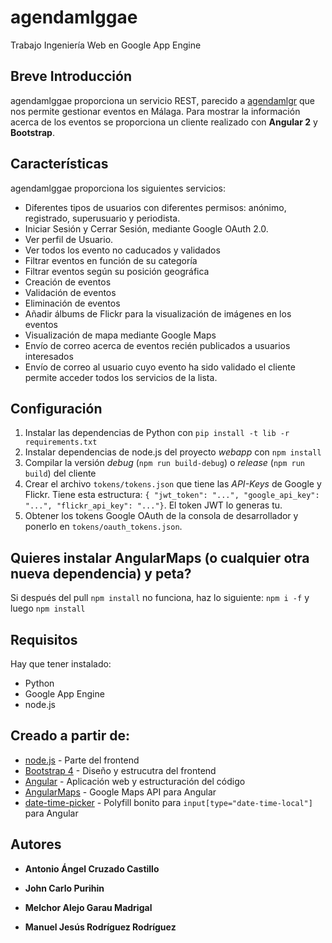 # agendamlggae
Trabajo Ingeniería Web en Google App Engine

## Breve Introducción
agendamlggae proporciona un servicio REST, parecido a [agendamlgr][1] que nos permite gestionar eventos en Málaga.
Para mostrar la información acerca de los eventos se proporciona un cliente realizado con **Angular 2** y **Bootstrap**.      

## Características
agendamlggae proporciona los siguientes servicios:     
* Diferentes tipos de usuarios con diferentes permisos: anónimo, registrado, superusuario y periodista.      
* Iniciar Sesión y Cerrar Sesión, mediante Google OAuth 2.0.     
* Ver perfil de Usuario.    
* Ver todos los evento no caducados y validados
* Filtrar eventos en función de su categoría
* Filtrar eventos según su posición geográfica
* Creación de eventos
* Validación de eventos
* Eliminación de eventos
* Añadir álbums de Flickr para la visualización de imágenes en los eventos
* Visualización de mapa mediante Google Maps
* Envío de correo acerca de eventos recién publicados a usuarios interesados
* Envío de correo al usuario cuyo evento ha sido validado
el cliente permite acceder todos los servicios de la lista.

## Configuración
 1. Instalar las dependencias de Python con `pip install -t lib -r requirements.txt`
 2. Instalar dependencias de node.js del proyecto _webapp_ con `npm install`
 3. Compilar la versión _debug_ (`npm run build-debug`) o _release_ (`npm run build`) del cliente
 4. Crear el archivo `tokens/tokens.json` que tiene las *API-Keys* de Google y Flickr. Tiene esta estructura:
 `{ "jwt_token": "...", "google_api_key": "...", "flickr_api_key": "..."}`. El token JWT lo generas tu.
 5. Obtener los tokens Google OAuth de la consola de desarrollador y ponerlo en `tokens/oauth_tokens.json`.

## Quieres instalar AngularMaps (o cualquier otra nueva dependencia) y peta?
Si después del pull `npm install` no funciona, haz lo siguiente: `npm i -f` y luego `npm install`

## Requisitos
Hay que tener instalado:
* Python
* Google App Engine
* node.js

## Creado a partir de:
* [node.js][2] - Parte del frontend
* [Bootstrap 4][3] - Diseño y estrucutra del frontend
* [Angular][4] - Aplicación web y estructuración del código
* [AngularMaps][5] - Google Maps API para Angular
* [date-time-picker][6] - Polyfill bonito para `input[type="date-time-local"]` para Angular

## Autores
* **Antonio Ángel Cruzado Castillo**
* **John Carlo Purihin**
* **Melchor Alejo Garau Madrigal**
* **Manuel Jesús Rodríguez Rodríguez**

  [1]: https://github.com/melchor629/agendamlgr
  [2]: http://nodejs.org
  [3]: http://getbootstrap.com
  [4]: https://angular.io
  [5]: https://angular-maps.com
  [6]: https://github.com/DanielYKPan/date-time-picker

